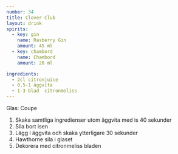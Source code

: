 ```yaml
---
number: 34
title: Clover Club
layout: drink
spirits: 
  - key: gin
    name: Rasberry Gin
    amount: 45 ml
  - key: chambord
    name: Chambord 
    amount: 20 ml

ingredients: 
  - 2cl citronjuice
  - 0,5-1 äggvita
  - 1-3 blad  citronmeliss
---
```


Glas: Coupe

1) Skaka samtliga ingredienser utom äggvita med is 40 sekunder 
2) Sila bort isen
3) Lägg i äggvita och skaka ytterligare 30 sekunder
4) Hawthorne sila i glaset 
5) Dekorera med citronmeliss bladen
